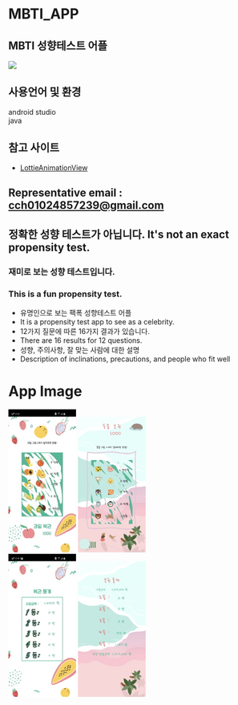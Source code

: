# MBTI_APP

## MBTI 성향테스트 어플
<img src="https://hits.seeyoufarm.com/api/count/incr/badge.svg?url=https://github.com/cch230/MBTI_APP" style="display: block; object-fit: cover; border-radius: 1px; width: 100px; pointer-events: auto;">

## 사용언어 및 환경  
android studio    
java

## 참고 사이트
* [LottieAnimationView](https://lottiefiles.com)

Representative email : cch01024857239@gmail.com
---

## 정확한 성향 테스트가 아닙니다. It's not an exact propensity test.

### 재미로 보는 성향 테스트입니다.
### This is a fun propensity test.

* 유명인으로 보는 팩폭 성향테스트 어플  
* It is a propensity test app to see as a celebrity.  
* 12가지 질문에 따른 16가지 결과가 있습니다. 
* There are 16 results for 12 questions.  
* 성향, 주의사항, 잘 맞는 사람에 대한 설명
* Description of inclinations, precautions, and people who fit well

# App Image
![UI](https://github.com/cch230/Instant-Lottery/blob/main/app_image/KakaoTalk_20210301_183530926.jpg) ![UI](https://github.com/cch230/Instant-Lottery/blob/main/app_image/KakaoTalk_20220113_164416969_02.jpg)  
![UI](https://github.com/cch230/Instant-Lottery/blob/main/app_image/KakaoTalk_20210301_183530926_01.jpg) ![UI](https://github.com/cch230/Instant-Lottery/blob/main/app_image/KakaoTalk_20220113_164416969_01.jpg)  
